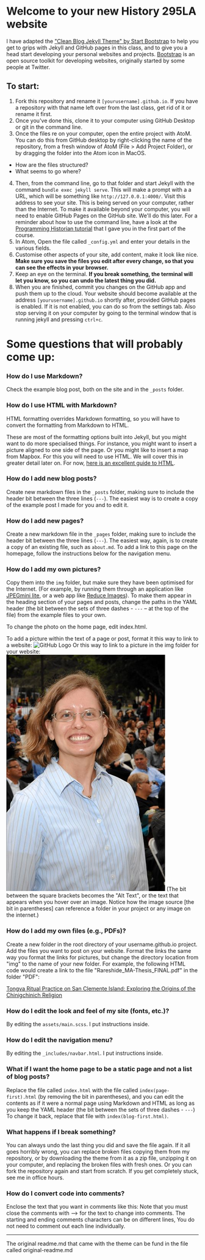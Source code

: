 # Welcome to your new History 295LA website

I have adapted the ["Clean Blog Jekyll Theme" by Start Bootstrap](https://github.com/BlackrockDigital/startbootstrap-clean-blog-jekyll) to help you get to grips with Jekyll and GitHub pages in this class, and to give you a head start developing your personal websites and projects. [Bootstrap](https://getbootstrap.com/) is an open source toolkit for developing websites, originally started by some people at Twitter.

## To start:
1. Fork this repository and rename it `[yourusername].github.io`. If you have a repository with that name left over from the last class, get rid of it or rename it first.
2. Once you've done this, clone it to your computer using GitHub Desktop or git in the command line.
3. Once the files re on your computer, open the entire project with AtoM. You can do this from GitHub desktop by right-clicking the name of the repository, from a fresh window of AtoM (File > Add Project Folder), or by dragging the folder into the Atom icon in MacOS.
  * How are the files structured?
  * What seems to go where?
4. Then, from the command line, go to that folder and start Jekyll with the command `bundle exec jekyll serve`. This will make a prompt with a a URL, which will be something like `http://127.0.0.1:4000/`. Visit this address to see your site. This is being served on your computer, rather than the Internet. To make it available beyond your computer, you will need to enable GitHub Pages on the GitHub site. We'll do this later. For a reminder about how to use the command line, have a look at the [Programming Historian tutorial](https://programminghistorian.org/en/lessons/intro-to-bash) that I gave you in the first part of the course.
5. In Atom, Open the file called `_config.yml` and enter your details in the various fields.
6. Customise other aspects of your site, add content, make it look like nice. **Make sure you save the files you edit after every change, so that you can see the effects in your browser.**
7. Keep an eye on the terminal. **If you break something, the terminal will let you know, so you can undo the latest thing you did.**
8. When you are finished, commit you changes on the GitHub app and push them up to the cloud. Your website should become available at the address `[yourusername].github.io` shortly after, provided GitHub pages is enabled. If it is not enabled, you can do so from the settings tab. Also stop serving it on your computer by going to the terminal window that is running jekyll and pressing `ctrl+c`.

# Some questions that will probably come up:

### How do I use Markdown?
Check the example blog post, both on the site and in the `_posts` folder.

### How do I use HTML with Markdown?
HTML formatting overrides Markdown formatting, so you will have to convert the formatting from Markdown to HTML.

These are most of the formatting options built into Jekyll, but you might want to do more specialised things. For instance, you might want to insert a picture aligned to one side of the page. Or you might like to insert a map from Mapbox. For this you will need to use HTML. We will cover this in greater detail later on. For now, [here is an excellent guide to HTML](https://www.w3schools.com/html/).

### How do I add new blog posts?
Create new markdown files in the `_posts` folder, making sure to include the header bit between the three lines (`---`). The easiest way is to create a copy of the example post I made for you and to edit it.

### How do I add new pages?
Create a new markdown file in the `_pages` folder, making sure to include the header bit between the three lines (`---`). The easiest way, again, is to create a copy of an existing file, such as `about.md`. To add a link to this page on the homepage, follow the instructions below for the navigation menu.

### How do I add my own pictures?
Copy them into the `img` folder, but make sure they have been optimised for the Internet. (For example, by running them through an application like [JPEGmini lite](https://www.jpegmini.com/), or a web app like [Reduce Images](https://www.reduceimages.com/)). To make them appear in the heading section of your pages and posts, change the paths in the YAML header (the bit between the sets of three dashes - `---` – at the top of the file) from the example files to your own.

To change the photo on the home page, edit index.html.

To add a picture within the text of a page or post, format it this way to link to a website:
![GitHub Logo](https://github.githubassets.com/images/modules/logos_page/Octocat.png)
Or this way to link to a picture in the img folder for your website:
![Ely Rareshide](/img/ER.jpg)
(The bit between the square brackets becomes the "Alt Text", or the text that appears when you hover over an image. Notice how the image source [the bit in parentheses] can reference a folder in your project or any image on the internet.)

### How do I add my own files (e.g., PDFs)?
Create a new folder in the root directory of your username.github.io project. Add the files you want to post on your website. Format the links the same way you format the links for pictures, but change the directory location from "img" to the name of your new folder. For example, the following HTML code would create a link to the file "Rareshide_MA-Thesis_FINAL.pdf" in the folder "PDF":

<a href="/pdf/Rareshide_MA-Thesis_FINAL.pdf">Tongva Ritual Practice on San Clemente Island: Exploring the Origins of the Chinigchinich Religion</a>

### How do I edit the look and feel of my site (fonts, etc.)?
By editing the `assets/main.scss`. I put instructions inside.

### How do I edit the navigation menu?
By editing the `_includes/navbar.html`. I put instructions inside.

### What if I want the home page to be a static page and not a list of blog posts?
Replace the file called `index.html` with the file called `index(page-first).html` (by removing the bit in parentheses), and you can edit the contents as if it were a normal page using Markdown and HTML as long as you keep the YAML header (the bit between the sets of three dashes - `---`) To change it back, replace that file with `index(blog-first.html)`.

### What happens if I break something?
You can always undo the last thing you did and save the file again. If it all goes horribly wrong, you can replace broken files copying them from my repository, or by downloading the theme from it as a zip file, unzipping it on your computer, and replacing the broken files with fresh ones. Or you can fork the repository again and start from scratch. If you get completely stuck, see me in office hours.

### How do I convert code into comments?
Enclose the text that you want in comments like this: <!-- comments -->
Note that you must close the comments with --> for the text to change into comments. The starting and ending comments characters can be on different lines, You do not need to comment out each line individually.

---

The original readme.md that came with the theme can be fund in the file called original-readme.md
